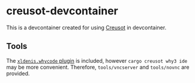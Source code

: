 # creusot-devcontainer

This is a devcontainer created for using [Creusot](https://github.com/creusot-rs/creusot) in devcontainer.

## Tools

The [`xldenis.whycode` plugin](https://github.com/xldenis/whycode) is included, however `cargo creusot why3 ide` may be more convenient. Therefore, `tools/vncserver` and `tools/novnc` are provided.
